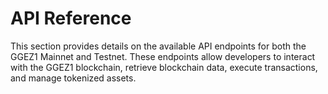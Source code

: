 # API Reference

This section provides details on the available API endpoints for both the GGEZ1 Mainnet and Testnet. These endpoints allow developers to interact with the GGEZ1 blockchain, retrieve blockchain data, execute transactions, and manage tokenized assets.
